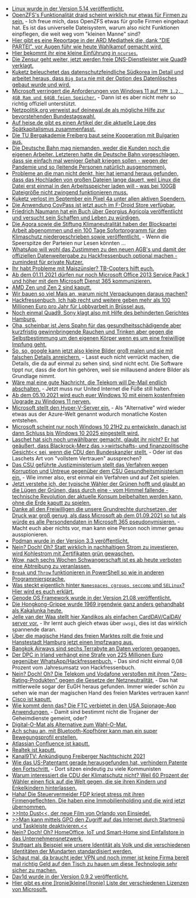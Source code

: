 * [Linux wurde in der Version 5.14 veröffentlicht.](https://lwn.net/Articles/867706/rss)
* [OpenZFS's Funktionalität draid scheint wirklich nur etwas für Firmen zu sein.](https://utcc.utoronto.ca/~cks/space/blog/solaris/ZFSDRaidNotes) - Ich freue mich, dass OpenZFS etwas für große Firmen eingebaut hat. Es ist das universelle Dateisystem, warum also nicht Funktionen einpflegen, die weit weg vom "kleinen Manne" sind?
* [Hier gibt es eine Reportage in der ARD Mediathek die, dank "DIE PARTEI", vor Augen führ wie heute Wahlkampf gemacht wird.](https://blog.fefe.de/?ts=9fd53f2f)
* [Hier bekommt ihr eine kleine Einführung in `ncurses`.](https://opensource.com/article/21/8/guess-number-game-ncurses-linux)
* [Die Zensur geht weiter, jetzt werden freie DNS-Dienstleister wie Quad9 verklagt.](https://freiheitsrechte.org/quad9/)
* [Kuketz beleuchetet das datenschutzfeindliche Südkorea im Detail und arbeitet heraus, dass `Big Data` nie mit der Option des Datenlösches gebaut wurde und wird.](https://www.kuketz-blog.de/das-in-der-corona-pandemie-viel-zitierte-beispiel-suedkorea-eine-datenschutz-analyse/)
* [Microsoft verringert die Anforderungen von Windows 11 auf `TPM 1.2, 4GB Ram und 64GB feien Speicher`.](https://www.windowspro.de/news/microsoft-verringert-systemvoraussetzungen-fuer-windows-11-installation-nicht-unterstuetzter) - Dann ist es aber nicht mehr so richtig offiziell unterstützt.
* [Netzpolitik.org verweist auf deinewal.de als mögliche Hilfe zur bevorstehenden Bundestagswahl.](https://netzpolitik.org/2021/bundestagswahl-2021-wahlhilfe-tool-wertet-abstimmungsverhalten-aus/)
* [Auf heise.de gibt es einen Artikel der die aktuelle Lage des Spätkapitalismus zusammenfasst.](http://blog.todamax.net/2021/kaufen-sie-kein-elektroauto-von-falschen-konsum-versprechungen/)
* [Die TU Bergakademie Freiberg baut seine Kooperation mit Bulgarien aus.](https://www.mdr.de/nachrichten/sachsen/chemnitz/freiberg/kooperation-tu-freiberg-sofia-100.html)
* [Die Deutsche Bahn mag niemanden, weder die Kunden noch die eigenen Arbeiter. Letzteren hatte die Deutsche Bahn vorgeschlagen, dass sie einfach mal weniger Gehalt kriegen sollen - wegen der Pandemie und so (leitende Personen natürlich ausgenommen).](https://blog.fefe.de/?ts=9fd27efb)
* [Probleme an die man nicht denkt, hier hat jemand heraus gefunden, dass das Hochladen von großen Dateien lange dauert, weil Linux die Datei erst einmal in den Arbeitsspeicher laden will - was bei 100GB Dateigröße nicht zwingend funktionieren muss.](https://www.brendangregg.com/blog/2021-08-30/high-rate-of-paging.html)
* [Kuketz verlost im September ein Pixel 4a unter allen aktiven Spendern.](https://www.kuketz-blog.de/vergabe-an-unterstuetzer-google-pixel-4a-mit-grapheneos/)
* [Die Anwendung CovPass ist jetzt auch im F-Droid Store verfügbar.](https://netzpolitik.org/2021/digitaler-impfnachweis-covpass-app-nun-google-frei-verfuegbar/)
* [Friedrich Naumann hat ein Buch über Georgius Agricola veröffentlicht und versucht sein Schaffen und Leben zu würdigen.](https://knappenverein.de/neue-veroeffentlichung-zu-georgius-agricola-von-friedrich-naumann/)
* [Die Agora sowie die Stiftung Klimaneutralität haben der Blockpartei Arbeit abgenommen und ein 100 Tage Sofortprogramm für den Klimaschutz niedergeschrieben sowie veröffentlicht.](https://www.sonnenseite.com/de/politik/das-klimaschutz-sofortprogramm-fuer-die-ersten-100-tage/) - Wenn die Speerspitze der Parteien nur Lesen könnten ...
* [WhatsApp will wohl das Zustimmen zu den neuen AGB's und damit der offiziellen Datenweitergabe zu Hackfressenbuch optional machen - zumindest für private Nutzer.](https://www.borncity.com/blog/2021/08/31/hat-whatsapp-nun-einen-mittelweg-fr-seine-agb-benutzerzustimmung-gefunden/)
* [Ihr habt Probleme mit Maiszünsler? TB-Copters hilft euch.](https://www.tb-copters.com/)
* [Ab dem 01.11.2021 dürfen nur noch Microsoft Office 2013 Service Pack 1 und höher mit dem Microsoft Dienst 365 kommunizieren.](https://www.borncity.com/blog/2021/08/31/alte-outlook-versionen-kein-zugriff-mehr-auf-office-365-microsoft-365-dienste-ab-1-nov-2021/)
* [AMD Zen und Zen 2 sind kaputt.](https://www.borncity.com/blog/2021/08/31/meltdown-hnliche-schwachstelle-in-amd-zen-und-zen-2/)
* [Wir bauen so viel Mais an, warum nicht Verpackungen daraus machen?](https://www.sonnenseite.com/de/wissenschaft/verpackungen-aus-popcorn/)
* [Hackfressenbuch, Ich hab recht und weitere geben mehr als 100 Millionen Euro pro Jahr für Lobbyarbeit in Brüssel aus.](https://netzpolitik.org/2021/lobbycontrol-studie-digitalbranche-laesst-sich-lobbying-in-bruessel-100-millionen-euro-im-jahr-kosten/)
* [Noch einmal Quad9, Sony klagt also mit Hilfe des behinderten Gerichtes Hamburg.](https://netzpolitik.org/2021/edit-policy-quad9-in-stoererhaftung-neue-rechtsunsicherheit-fuer-dns-resolver/)
* [Oha, scheinbar ist Jens Spahn für das gesundheitsschädigende aber kurzfristig gewinnbringende Rauchen und Trinken aber gegen die Selbstbestimmung um den eigenen Körper wenn es um eine freiwillige Impfung geht.](https://tuxproject.de/blog/2021/08/raucher-entkrankenversichern/)
* [So, so, google kann jetzt also kleine Bilder groß malen und sie mit falschen Details anreichern.](https://blog.fefe.de/?ts=9fd0d777) - Lasst euch nicht verrückt machen, die Details, die da auf einmal zu sehen sind, sind nicht echt. Die Software tippt nur, dass die dort hin gehören, weil sie millausend andere Bilder als Grundlage nimmt.
* [Wäre mal eine gute Nachricht, die Telekom will De-Mail endlich abschalten.](https://www.borncity.com/blog/2021/08/31/aus-fr-de-mail-die-telekom-schaltet-ab/) - Jetzt muss nur United Internet die Füße still halten.
* [Ab dem 05.10.2021 wird euch euer Windows 10 mit einem kostenfreien Upgrade zu Windows 11 nerven.](https://www.borncity.com/blog/2021/08/31/windows-11-am-5-oktober-2021-geht-es-los/)
* [Microsoft stellt den Hyper-V-Server ein.](https://www.windowspro.de/news/microsoft-stellt-kostenlosen-hyper-v-server-2022-ein/04852.html) - Als "Alternative" wird wieder etwas aus der Azure-Welt genannt wodurch monatliche Kosten entstehen.
* [Microsoft scheint nur noch Windows 10 21H2 zu entwickeln, danach ist dann Schluss bis Windows 10 2025 eingestellt wird.](https://www.borncity.com/blog/2021/08/31/wird-windows-10-21h2-build-19044-das-letzte-funktionsupdate/)
* [Laschet hat sich noch unwählbarer gemacht, glaubt ihr nicht? Er hat geäußert, dass Blackrock-Merz das >>wirtschafts- und finanzpolitische Gesicht<< sei, wenn die CDU den Bundeskanzler stellt.](https://blog.fefe.de/?ts=9fd04f10) - Oder ist das Laschets Art von "vollstem Vertrauen" aussprechen?
* [Das CSU geführte Justizministerium stellt das Verfahren wegen Korruption und Untreue gegenüber dem CSU Gesundheitsministerium ein.](https://blog.fefe.de/?ts=9fd0bb10) - Wie immer also, erst einmal ein Verfahren und auf Zeit spielen.
* [Jetzt verstehe ich, der typische Wähler der Grünen hofft und glaubt an die Lügen der Grünen, dass durch eine - vom Himmel fallende - technische Revolution der aktuelle Konsum beibehalten werden kann, ohne die Erde kaputt zu spielen.](https://tuxproject.de/blog/2021/09/enkelbrieftrick/)
* [Danke all den Freiwilligen die unsere Grundrechte durchsetzen, der Druck war groß genug, als dass Microsoft ab dem 01.09.2021 so tut als würde es alle Persondendaten in Microsoft 365 pseudonymisieren.](https://www.borncity.com/blog/2021/09/01/microsoft-365-nderung-in-der-privatsphren-grundeinstellung-zum-1-9-2021/) - Macht euch aber nichts vor, man kann eine Person noch immer genau ausspionieren.
* [Podman wurde in der Version 3.3 veröffentlicht.](https://podman.io/releases/2021/08/31/podman-release-v3.3.0.html)
* [Nein? Doch! Oh? Statt wirklich in nachhaltigen Strom zu investieren, wird Kohlestrom mit Zertifikaten grün gewaschen.](https://www.sonnenseite.com/de/wirtschaft/wie-unternehmen-in-deutschland-greenwashing-bei-oekostrom-betreiben/)
* [Wow, nach sechs Wochen Schwangerschaft ist es ab heute verboten eine Abtreibung zu veranlassen.](https://blog.fefe.de/?ts=9fd18f80)
* [`Break` und `Throw` funktionieren in PowerShell so wie in anderen Programmiersprache.](https://sid-500.com/2021/09/01/powershell-difference-between-the-break-and-throw-statement/)
* [Was steckt eigentlich hinter `Namespaces`, `cgroups`, `seccomp` und `SELinux`? Hier wird es euch erklärt.](https://opensource.com/article/21/8/container-linux-technology)
* [Genode OS Framework wurde in der Version 21.08 veröffentlicht.](https://www.phoronix.com/scan.php?page=news_item&px=Genode-OS-21.08)
* [Die Hongkong-Grippe wurde 1969 irgendwie ganz anders gehandhabt als Kakalunka heute.](https://www.novo-argumente.com/artikel/war_willy_brandt_ein_massenmoerder)
* [Jelle van der Waa stellt hier Xandikos als einfachen CardDAV/CalDAV server vor.](https://vdwaa.nl/xandikos-server-setup.html) - Ihr lernt auch gleich etwas über `uwsgi`, dies ist das wirklich spannende daran.
* [Über die magische Hand des freien Marktes rollt die freie und Hanstestadt Hamburg jetzt einen Impfzwang aus.](https://verfassungsblog.de/privilegierung-geimpfter-und-faktischer-impfzwang/)
* [Bangkok Airways sind sechs Terrabyte an Daten verloren gegangen.](https://www.bleepingcomputer.com/news/security/lockbit-gang-leaks-bangkok-airways-data-hits-accenture-customers/)
* [Der DPC in Irland verhängt eine Strafe von 225 Millionen Euro gegenüber WhatsApp/Hackfressenbuch.](https://noyb.eu/en/statement-dpc-issues-eu-225-million-fine-whatsapp) - Das sind nicht einmal 0,08 Prozent vom Jahresumsatz von Hackfressenbuch.
* [Nein? Doch! Oh? Die Telekom und Vodafone verstoßen mit ihren "Zero-Rating-Produkten" gegen die Gesetze der Netzneutralität.](https://netzpolitik.org/2021/zero-rating-eugh-spricht-machtwort-zu-netzneutralitaet/) - Das hat mittlerweile sogar der EuGH heraus gefunden. Immer wieder schön zu sehen wie man der magischen Hand des freien Marktes vertrauen kann!
* [Cisco ist kaputt.](https://www.bleepingcomputer.com/news/security/cisco-fixes-critical-authentication-bypass-bug-with-public-exploit/)
* [Wie kommt denn das? Die FTC verbietet in den USA Spionage-App Anwendungen.](https://netzpolitik.org/2021/ueberwachung-us-aufsichtsbehoerde-verbietet-spionage-app/) - Damit sind bestimmt nicht die Trojaner der Geheimdienste gemeint, oder?
* [Digital-O-Mat als Alternative zum Wahl-O-Mat.](https://netzpolitik.org/2021/bundestagswahl-wahl-o-maten-von-bundeszentrale-und-netzpolitischen-ngos-online/)
* [Ach schau an, mit Bluetooth-Kopfhörer kann man ein super Bewegungsprofil erstellen.](https://netzpolitik.org/2021/tracking-wie-bluetooth-kopfhoerer-unseren-standort-verraten/)
* [Atlassian Confluence ist kaputt.](https://www.borncity.com/blog/2021/09/02/massen-scans-und-angriffe-auf-confluence-enterprise-server/)
* [Realtek ist kaputt.](https://www.borncity.com/blog/2021/09/03/juniper-realtek-schwachstellen-cve-2021-35394-und-cve-2021-35395-werden-angegriffen/)
* [Kanal9TV: Ankündigung Freiberger Nachtschicht 2021](https://www.youtube.com/watch?v=4fefvrC7tWw)
* [Wie das US-Patentamt gerade herausgefunden hat, verhindern Patente den Fortschritt.](https://blog.fefe.de/?ts=9fcc9674) - Dort sitzen eindeutig zu viele Kommunisten
* [Warum interessiert die CDU der Klimatschutz nicht? Weil 60 Prozent der Wähler einen fick auf die Welt gegen, die sie ihren Kindern und Enkelkindern hinterlassen.](https://blog.fefe.de/?ts=9fccfb01)
* [Haha! Die Steuervermeider FDP kriegt stress mit ihren Firmengeflechten. Die haben eine Immobilienholding und die wird jetzt übernommen.](https://blog.fefe.de/?ts=9fcccb2d)
* [>>Into Dust<<, der neue Film von Orlando von Einsiedel.](https://www.sonnenseite.com/de/tipps/into-dust-ein-doku-drama-ueber-die-weltweite-wasserkrise/)
* [>>Man kann mittels GPO den Zugriff auf das Internet durch Startmenü und Taskleiste deaktivieren.<<](https://www.borncity.com/blog/2021/09/04/windows-11-microsoft-macht-startmen-taskleite-mit-teams-promo-kaputt/)
* [Nein? Doch! Oh? HomeOffice, IoT und Smart-Home sind Einfallstore in das Unternehmensnetzwerk.](https://www.borncity.com/blog/2021/09/04/homeoffice-und-smart-home-als-einfallstor-fr-hacks-in-unternehmensnetzwerke/)
* [Stuttgart als Beispiel wie unsere Identität als Volk und die verschiedenen Identitäten der Mundarten standardisiert werden.](https://blog.todamax.net/2021/stuttgart-inner-city-blues/)
* [Schaut mal, da braucht jeder VPN und noch immer ist keine Firma bereit mal richtig Geld auf den Tisch zu hauen um diese Technologie sehr sicher zu machen.](https://www.borncity.com/blog/2021/09/05/it-sicherheit-achillesverse-ssl-vpn-schwachstellen/)
* [Dav1d wurde in der Version 0.9.2 veröffentlicht.](https://www.phoronix.com/scan.php?page=news_item&px=dav1d-0.9.2)
* [Hier gibt es eine [Ironie]kleine[/Ironie] Liste der verschiedenen Lizenzen von Microsoft.](https://www.borncity.com/blog/2021/09/05/lizenzvergleiche-im-microsoft-lizenz-dschungel/)

